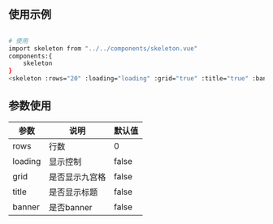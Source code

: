
## 使用示例

```bash

# 使用
import skeleton from "../../components/skeleton.vue"
components:{
	skeleton
}
<skeleton :rows="20" :loading="loading" :grid="true" :title="true" :banner="true"></skeleton>


```

## 参数使用
参数 | 说明 |  默认值  
-|-|-
rows | 行数 | 0 |
loading | 显示控制 | false |
grid | 是否显示九宫格 | false |
title | 是否显示标题 | false |
banner | 是否banner | false |






